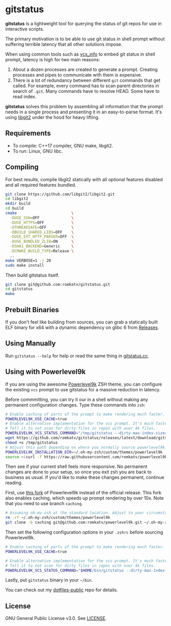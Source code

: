 # gitstatus
**gitstatus** is a lightweight tool for querying the status of git repos for use in interactive scripts.

The primary motivation is to be able to use git status in shell prompt without suffering terrible latency that all other solutions impose.

When using common tools such as [vcs_info](http://zsh.sourceforge.net/Doc/Release/User-Contributions.html#vcs_005finfo-Quickstart) to embed git status in shell prompt, latency is high for two main reasons:

  1. About a dozen processes are created to generate a prompt. Creating processes and pipes to communicate with them is expensive.
  2. There is a lot of redundancy between different `git` commands that get called. For example, every command has to scan parent directories in search of `.git`. Many commands have to resolve HEAD. Some have to read index.

**gitstatus** solves this problem by assembling all information that the prompt needs in a single process and presenting it in an easy-to-parse format. It's using [libgit2](https://libgit2.org/) under the hood for heavy lifting.

## Requirements

*  To compile: C++17 compiler, GNU make, libgit2.
*  To run: Linux, GNU libc.

## Compiling

For best results, compile libgit2 statically with all optional features disabled and all required features bundled.

```zsh
git clone https://github.com/libgit2/libgit2.git
cd libgit2
mkdir build
cd build
cmake                        \
  -DUSE_SSH=OFF              \
  -DUSE_HTTPS=OFF            \
  -DTHREADSAFE=OFF           \
  -DBUILD_SHARED_LIBS=OFF    \
  -DUSE_EXT_HTTP_PARSER=OFF  \
  -DUSE_BUNDLED_ZLIB=ON      \
  -DSHA1_BACKEND=Generic     \
  -DCMAKE_BUILD_TYPE=Release \
  ..
make VERBOSE=1 -j 20
sudo make install
```

Then build gitstatus itself.

```zsh
git clone git@github.com:romkatv/gitstatus.git
cd gitstatus
make
```

## Prebuilt Binaries

If you don't feel like building from sources, you can grab a statically built ELF binary for x64 with a dynamic dependency on glibc 6 from [Releases](https://github.com/romkatv/gitstatus/releases).

## Using Manually

Run `gitstatus --help` for help or read the same thing in [gitstatus.cc](https://github.com/romkatv/gitstatus/blob/master/src/gitstatus.cc).

## Using with Powerlevel9k

If you are using the awesome [Powerlevel9k](https://github.com/bhilburn/powerlevel9k) ZSH theme, you can configure the existing `vcs` prompt to use gitstatus for a massive reduction in latency.

Before commmitting, you can try it our in a shell without making any permanent configuration changes. Type these commands into `zsh`:

```zsh
# Enable caching of parts of the prompt to make rendering much faster.
POWERLEVEL9K_USE_CACHE=true
# Enable alternative implementation for the vcs prompt. It's much faster but it only supports git.
# Tell it to not scan for dirty files in repos with over 4k files.
POWERLEVEL9K_VCS_STATUS_COMMAND="/tmp/gitstatus --dirty-max-index-size=4096"
wget https://github.com/romkatv/gitstatus/releases/latest/download/gitstatus -P /tmp
chmod +x /tmp/gitstatus
# Adjust this path depending on where you normally source powerlevel9k.zsh-theme from.
POWERLEVEL9K_INSTALLATION_DIR=~/.oh-my-zsh/custom/themes/powerlevel9k
source <(curl -f https://raw.githubusercontent.com/romkatv/powerlevel9k/caching/powerlevel9k.zsh-theme)
```

Then see if your current shell feels more responsive. No permanent changes are done to your setup, so once you exit zsh you are back to business as usual. If you'd like to make these changes permanent, continue reading.

First, use [this fork](https://github.com/romkatv/powerlevel9k/tree/caching) of Powerlevel9k instead of the official release. This fork also enables caching, which speeds up prompt rendering by over 10x. Note that you need to use branch `caching`.

```zsh
# Assuming oh-my-zsh at the standard location. Adjust to your circumstances.
rm -rf ~/.oh-my-zsh/custom/themes/powerlevel9k
git clone -b caching git@github.com:romkatv/powerlevel9k.git ~/.oh-my-zsh/custom/themes/powerlevel9k
```

Then set the following configuration options in your `.zshrc` before sourcing Powerlevel9k.

```zsh
# Enable caching of parts of the prompt to make rendering much faster.
POWERLEVEL9K_USE_CACHE=true

# Enable alternative implementation for the vcs prompt. It's much faster but it only supports git.
# Tell it to not scan for dirty files in repos with over 4k files.
POWERLEVEL9K_VCS_STATUS_COMMAND="$HOME/bin/gitstatus --dirty-max-index-size=4096"
```

Lastly, put `gitstatus` binary in your `~/bin`.

You can check out my [dotfiles-public](https://github.com/romkatv/dotfiles-public) repo for details.

## License

GNU General Public License v3.0. See [LICENSE](https://github.com/romkatv/gitstatus/blob/master/LICENSE).
